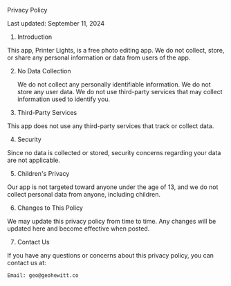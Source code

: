 Privacy Policy

Last updated: September 11, 2024

1. Introduction

This app, Printer Lights, is a free photo editing app. We do not collect, store, or share any personal information or data from users of the app.

2. No Data Collection

    We do not collect any personally identifiable information.
    We do not store any user data.
    We do not use third-party services that may collect information used to identify you.

3. Third-Party Services

This app does not use any third-party services that track or collect data.

4. Security

Since no data is collected or stored, security concerns regarding your data are not applicable.

5. Children's Privacy

Our app is not targeted toward anyone under the age of 13, and we do not collect personal data from anyone, including children.

6. Changes to This Policy

We may update this privacy policy from time to time. Any changes will be updated here and become effective when posted.

7. Contact Us

If you have any questions or concerns about this privacy policy, you can contact us at:

    Email: geo@geohewitt.co
